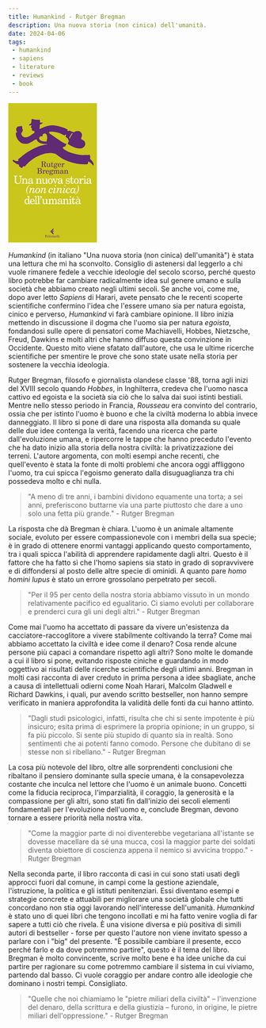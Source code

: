 ```yaml
---
title: Humankind - Rutger Bregman
description: Una nuova storia (non cinica) dell'umanità.
date: 2024-04-06
tags:
 - humankind
 - sapiens
 - literature
 - reviews
 - book
---
```


![humankind](/assets/img/humankind.png "Humankind")

_Humankind_ (in italiano "Una nuova storia (non cinica) dell'umanità") è stata una lettura che mi ha sconvolto. Consiglio di astenersi dal leggerlo a chi vuole rimanere fedele a vecchie ideologie del secolo scorso, perché questo libro potrebbe far cambiare radicalmente idea sul genere umano e sulla società che abbiamo creato negli ultimi secoli. Se anche voi, come me, dopo aver letto _Sapiens_ di Harari, avete pensato che le recenti scoperte scientifiche confermino l'idea che l'essere umano sia per natura egoista, cinico e perverso, _Humankind_ vi farà cambiare opinione. Il libro inizia mettendo in discussione il dogma che l'uomo sia per natura _egoista_, fondandosi sulle opere di pensatori come Machiavelli, Hobbes, Nietzsche, Freud, Dawkins e molti altri che hanno diffuso questa convinzione in Occidente. Questo mito viene sfatato dall'autore, che usa le ultime ricerche scientifiche per smentire le prove che sono state usate nella storia per sostenere la vecchia ideologia.

Rutger Bregman, filosofo e giornalista olandese classe '88, torna agli inizi del XVIII secolo quando _Hobbes_, in Inghilterra, credeva che l'uomo nasca cattivo ed egoista e la società sia ciò che lo salva dai suoi istinti bestiali. Mentre nello stesso periodo in Francia, _Rousseau_ era convinto del contrario, ossia che per istinto l'uomo è buono e che la civiltà moderna lo abbia invece danneggiato. Il libro si pone di dare una risposta alla domanda su quale delle due idee contenga la verità, facendo una ricerca che parte dall'evoluzione umana, e ripercorre le tappe che hanno preceduto l'evento che ha dato inizio alla storia della nostra civiltà: la privatizzazione dei terreni. L'autore argomenta, con molti esempi anche recenti, che quell'evento è stata la fonte di molti problemi che ancora oggi affliggono l'uomo, tra cui spicca l'egoismo generato dalla disuguaglianza tra chi possedeva molto e chi nulla.

> "A meno di tre anni, i bambini dividono equamente una torta; a sei anni, preferiscono buttarne via una parte piuttosto che dare a uno solo una fetta più grande." - Rutger Bregman

La risposta che dà Bregman è chiara. L'uomo è un animale altamente sociale, evoluto per essere compassionevole con i membri della sua specie; è in grado di ottenere enormi vantaggi applicando questo comportamento, tra i quali spicca l'abilità di apprendere rapidamente dagli altri. Questo è il fattore che ha fatto sì che l'homo sapiens sia stato in grado di sopravvivere e di diffondersi al posto delle altre specie di ominidi. A quanto pare _homo homini lupus_ è stato un errore grossolano perpetrato per secoli.

> "Per il 95 per cento della nostra storia abbiamo vissuto in un mondo relativamente pacifico ed egualitario. Ci siamo evoluti per collaborare e prenderci cura gli uni degli altri." - Rutger Bregman

Come mai l'uomo ha accettato di passare da vivere un'esistenza da cacciatore-raccoglitore a vivere stabilmente coltivando la terra? Come mai abbiamo accettato la civiltà e idee come il denaro? Cosa rende alcune persone più capaci a comandare rispetto agli altri? Sono molte le domande a cui il libro si pone, evitando risposte ciniche e guardando in modo oggettivo ai risultati delle ricerche scientifiche degli ultimi anni. Bregman in molti casi racconta di aver creduto in prima persona a idee sbagliate, anche a causa di intellettuali odierni come Noah Harari, Malcolm Gladwell e Richard Dawkins, i quali, pur avendo scritto bestseller, non hanno sempre verificato in maniera approfondita la validità delle fonti da cui hanno attinto.

> "Dagli studi psicologici, infatti, risulta che chi si sente impotente è più insicuro; esita prima di esprimere la propria opinione; in un gruppo, si fa più piccolo. Si sente più stupido di quanto sia in realtà. Sono sentimenti che ai potenti fanno comodo. Persone che dubitano di se stesse non si ribellano." - Rutger Bregman

La cosa più notevole del libro, oltre alle sorprendenti conclusioni che ribaltano il pensiero dominante sulla specie umana, è la consapevolezza costante che inculca nel lettore che l'uomo è un animale buono. Concetti come la fiducia reciproca, l'imparzialità, il coraggio, la generosità e la compassione per gli altri, sono stati fin dall'inizio dei secoli elementi fondamentali per l'evoluzione dell'uomo e, conclude Bregman, devono tornare a essere priorità nella nostra vita.

> "Come la maggior parte di noi diventerebbe vegetariana all'istante se dovesse macellare da sé una mucca, così la maggior parte dei soldati diventa obiettore di coscienza appena il nemico si avvicina troppo." - Rutger Bregman

Nella seconda parte, il libro racconta di casi in cui sono stati usati degli approcci fuori dal comune, in campi come la gestione aziendale, l'istruzione, la politica e gli istituti penitenziari. Essi diventano esempi e strategie concrete e attuabili per migliorare una società globale che tutti concordano non stia oggi lavorando nell'interesse dell'umanità. _Humankind_ è stato uno di quei libri che tengono incollati e mi ha fatto venire voglia di far sapere a tutti ciò che rivela. È una visione diversa e più positiva di simili autori di bestseller - forse per questo l'autore non viene invitato spesso a parlare con i "big" del presente. "È possibile cambiare il presente, ecco perché farlo e da dove potremmo partire", questo è il tema del libro. Bregman è molto convincente, scrive molto bene e ha idee uniche da cui partire per ragionare su come potremmo cambiare il sistema in cui viviamo, partendo dal basso. Ci vuole coraggio per andare contro alle ideologie che dominano i nostri tempi. Consigliato.

> "Quelle che noi chiamiamo le "pietre miliari della civiltà" – l'invenzione del denaro, della scrittura e della giustizia – furono, in origine, le pietre miliari dell'oppressione." - Rutger Bregman
